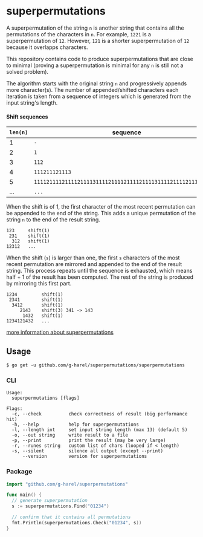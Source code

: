 # superpermutations

A superpermutation of the string `n` is another string that contains all the permutations of the characters in `n`. For example, `1221` is a superpermutation of `12`. However, `121` is a shorter superpermutation of `12` because it overlapps characters.

This repository contains code to produce superpermutations that are close to minimal (proving a superpermutation is minimal for any `n` is still not a solved problem).

The algorithm starts with the original string `n` and progressively appends more character(s). The number of appended/shifted characters each iteration is taken from a sequence of integers which is generated from the input string's length.

#### Shift sequences

| `len(n)` | sequence |
| --- | --- |
| 1 | `-` |
| 2 | `1` |
| 3 | `112` |
| 4 | `111211121113` |
| 5 | `111121111211112111131111211112111121111311112111121111211114` |
| ... | `...` |

When the shift is of 1, the first character of the most recent permutation can be appended to the end of the string. This adds a unique permutation of the string `n` to the end of the result string.

```
123     shift(1)
 231    shift(1)
  312   shift(1)
12312   ...
```

When the shift (`s`) is larger than one, the first `s` characters of the most recent permutation are mirrored and appended to the end of the result string. This process repeats until the sequence is exhausted, which means half + 1 of the result has been computed. The rest of the string is produced by mirroring this first part.

```
1234         shift(1)
 2341        shift(1)
  3412       shift(1)
     2143    shift(3) 341 -> 143
      1432   shift(1)
1234121432   ...
```

[more information about superpermutations](http://www.njohnston.ca/2013/04/the-minimal-superpermutation-problem/)

## Usage

```shell
$ go get -u github.com/g-harel/superpermutations/superpermutations
```

### CLI

```
Usage:
  superpermutations [flags]

Flags:
  -c, --check          check correctness of result (big performance hit)
  -h, --help           help for superpermutations
  -l, --length int     set input string length (max 13) (default 5)
  -o, --out string     write result to a file
  -p, --print          print the result (may be very large)
  -r, --runes string   custom list of chars (looped if < length)
  -s, --silent         silence all output (except --print)
      --version        version for superpermutations
```

### Package

```go
import "github.com/g-harel/superpermutations"

func main() {
  // generate superpermutation
  s := superpermutations.Find("01234")

  // confirm that it contains all permutations
  fmt.Println(superpermutations.Check("01234", s))
}
```
